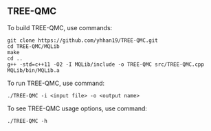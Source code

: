 TREE-QMC
--------

To build TREE-QMC, use commands:
```
git clone https://github.com/yhhan19/TREE-QMC.git
cd TREE-QMC/MQLib
make
cd ..
g++ -std=c++11 -O2 -I MQLib/include -o TREE-QMC src/TREE-QMC.cpp MQLib/bin/MQLib.a
```

To run TREE-QMC, use command:
```
./TREE-QMC -i <input file> -o <output name>
```

To see TREE-QMC usage options, use command:
```
./TREE-QMC -h
```
